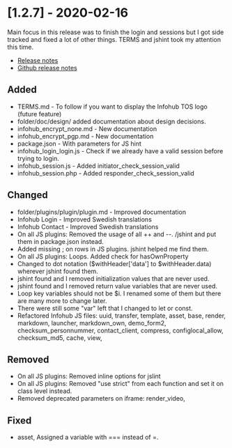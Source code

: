 # [1.2.7] - 2020-02-16
Main focus in this release was to finish the login and sessions but I got side tracked and fixed a lot of other things. TERMS and jshint took my attention this time.

* [Release notes](main,release_v1_v1v2_v1v2v7)
* [Github release notes](https://github.com/peterlembke/infohub/releases/tag/v1.2.7)

## Added
- TERMS.md - To follow if you want to display the Infohub TOS logo (future feature)
- folder/doc/design/ added documentation about design decisions.
- infohub_encrypt_none.md - New documentation
- infohub_encrypt_pgp.md - New documentation
- package.json - With parameters for JS hint
- infohub_login_login.js - Check if we already have a valid session before trying to login.
- infohub_session.js - Added initiator_check_session_valid
- infohub_session.php - Added responder_check_session_valid

## Changed
- folder/plugins/plugin/plugin.md - Improved documentation
- Infohub Login - Improved Swedish translations
- Infohub Contact - Improved Swedish translations
- On all JS plugins: Removed the usage of all ++ and --.
/jshint and put them in package.json instead.
- Added missing ; on rows in JS plugins. jshint helped me find them.
- On all JS plugins: Loops. Added check for hasOwnProperty 
- Changed to dot notation ($withHeader['data'] to $withHeader.data) wherever jshint found them.
- jshint found and I removed initialization values that are never used.
- jshint found and I removed return value variables that are never used.
- Loop key variables should not be $i. I renamed some of them but there are many more to change later.
- There were still some "var" left that I changed to let or const.
- Refactored Infohub JS files: uuid, transfer, template, asset, base, render, markdown, launcher, markdown_own, demo_form2, checksum_personnummer, contact_client, compress, configlocal_allow, checksum_md5, cache, view, 

## Removed
- On all JS plugins: Removed inline options for jslint
- On all JS plugins: Removed "use strict" from each function and set it on class level instead.
- Removed deprecated parameters on iframe: render_video, 

## Fixed
- asset, Assigned a variable with === instead of =.
